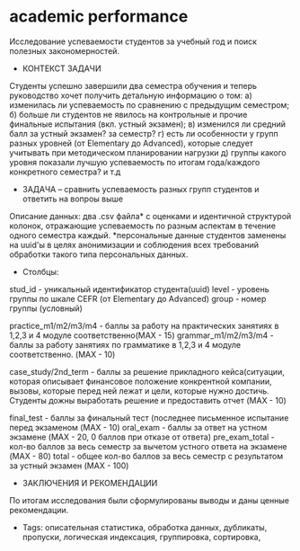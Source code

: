 # academic performance
Исследование успеваемости студентов за учебный год и поиск полезных закономерностей.

- КОНТЕКСТ ЗАДАЧИ

Студенты успешно завершили два семестра обучения и теперь руководство хочет получить детальную информацию о том: а) изменилась ли успеваемость по сравнению с предыдущим семестром; б) больше ли студентов не явилось на контрольные и прочие финальные испытания (вкл. устный экзамен); в) изменился ли средний балл за устный экзамен? за семестр? г) есть ли особенности у групп разных уровней (от Elementary до Advanced), которые следует учитывать при методическом планировании нагрузки д) группы какого уровня показали лучшую успеваемость по итогам года/каждого конкретного семестра? и т.д

- ЗАДАЧА – сравнить успеваемость разных групп студентов и ответить на вопроы выше

Описание данных: два .csv файла* с оценками и идентичной структурой колонок, отражающие успеваемость по разным аспектам в течение одного семестра каждый. *персональные данные студентов заменены на uuid'ы в целях анонимизации и соблюдения всех требований обработки такого типа персональных данных.

- Столбцы:

stud_id - уникальный идентификатор студента(uuid)
level - уровень группы по шкале CEFR (от Elementary до Advanced)
group - номер группы (условный)

practice_m1/m2/m3/m4 - баллы за работу на практических занятиях в 1,2,3 и 4 модуле соответственно(MAX - 15)
grammar_m1/m2/m3/m4 - баллы за работу занятиях по грамматике в 1,2,3 и 4 модуле соответственно. (MAX - 10)

case_study/2nd_term - баллы за решение прикладного кейса(ситуации, которая описывает финансовое положение конкрентной компании, вызовы, которые перед ней лежат и цели, которые нужно достичь. Студенты дожны выработать решение и предоставить отчет (MAX - 10)

final_test - баллы за финальный тест (последнее письменное испытание перед экзаменом (MAX - 10)
oral_exam - баллы за ответ на устном экзамене (MAX - 20, 0 баллов при отказе от ответа)
pre_exam_total - кол-во баллов за весь семестр за вычетом устного ответа на экзамене (MAX - 80)
total - общее кол-во баллов за весь семестр с результатом за устный экзамен (MAX - 100)

- ЗАКЛЮЧЕНИЯ И РЕКОМЕНДАЦИИ

По итогам исследования были сформулированы выводы и даны ценные рекомендации.

- Tags:
описательная статистика, обработка данных, дубликаты, пропуски, логическая индексация, группировка, сортировка, 
